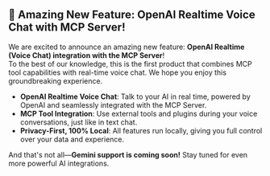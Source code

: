 ## 🚀 Amazing New Feature: OpenAI Realtime Voice Chat with MCP Server!

We are excited to announce an amazing new feature: **OpenAI Realtime (Voice Chat) integration with the MCP Server**!  
To the best of our knowledge, this is the first product that combines MCP tool capabilities with real-time voice chat. We hope you enjoy this groundbreaking experience.

- **OpenAI Realtime Voice Chat**: Talk to your AI in real time, powered by OpenAI and seamlessly integrated with the MCP Server.
- **MCP Tool Integration**: Use external tools and plugins during your voice conversations, just like in text chat.
- **Privacy-First, 100% Local**: All features run locally, giving you full control over your data and experience.

And that's not all—**Gemini support is coming soon!** Stay tuned for even more powerful AI integrations.
